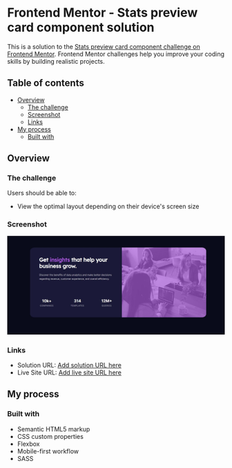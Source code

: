 # Frontend Mentor - Stats preview card component solution

This is a solution to the [Stats preview card component challenge on Frontend Mentor](https://www.frontendmentor.io/challenges/stats-preview-card-component-8JqbgoU62). Frontend Mentor challenges help you improve your coding skills by building realistic projects. 

## Table of contents

- [Overview](#overview)
  - [The challenge](#the-challenge)
  - [Screenshot](#screenshot)
  - [Links](#links)
- [My process](#my-process)
  - [Built with](#built-with)

## Overview

### The challenge

Users should be able to:

- View the optimal layout depending on their device's screen size

### Screenshot

![](./screenshot.jpg)

### Links

- Solution URL: [Add solution URL here](https://github.com/mriyaz/Stats-preview-card-component)
- Live Site URL: [Add live site URL here](https://mriyaz.github.io/Stats-preview-card-component/)

## My process

### Built with

- Semantic HTML5 markup
- CSS custom properties
- Flexbox
- Mobile-first workflow
- SASS